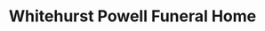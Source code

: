 ---
title: "Whitehurst Powell Funeral Home"
url: /crestview/whitehurst-powell-funeral-home/
shop: funeral directors
---